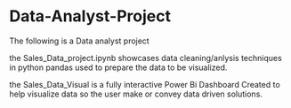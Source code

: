 # Data-Analyst-Project
The following is a Data analyst project

the Sales_Data_project.ipynb showcases data cleaning/anlysis techniques in python pandas used to prepare the data to be visualized.

the Sales_Data_Visual is a fully interactive Power Bi Dashboard Created to help visualize data so the user make or convey data driven solutions.

